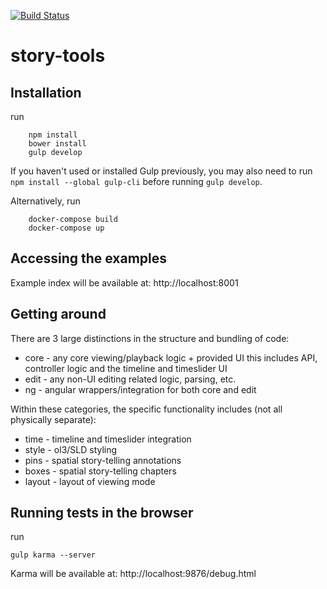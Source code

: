 [![Build Status](https://travis-ci.org/MapStory/story-tools.svg?branch=master)](https://travis-ci.org/MapStory/story-tools)

# story-tools

## Installation

run
```
    npm install
    bower install
    gulp develop
```
If you haven't used or installed Gulp previously, you may also need to run
`npm install --global gulp-cli` before running `gulp develop`.

Alternatively, run
```
    docker-compose build
    docker-compose up
```
## Accessing the examples

Example index will be available at: http://localhost:8001

## Getting around

There are 3 large distinctions in the structure and bundling of code:

* core - any core viewing/playback logic + provided UI
  this includes API, controller logic and the timeline and timeslider UI
* edit - any non-UI editing related logic, parsing, etc.
* ng - angular wrappers/integration for both core and edit

Within these categories, the specific functionality includes (not all physically separate):

* time - timeline and timeslider integration
* style - ol3/SLD styling
* pins - spatial story-telling annotations
* boxes - spatial story-telling chapters
* layout - layout of viewing mode

## Running tests in the browser

run

    gulp karma --server

Karma will be available at: http://localhost:9876/debug.html
